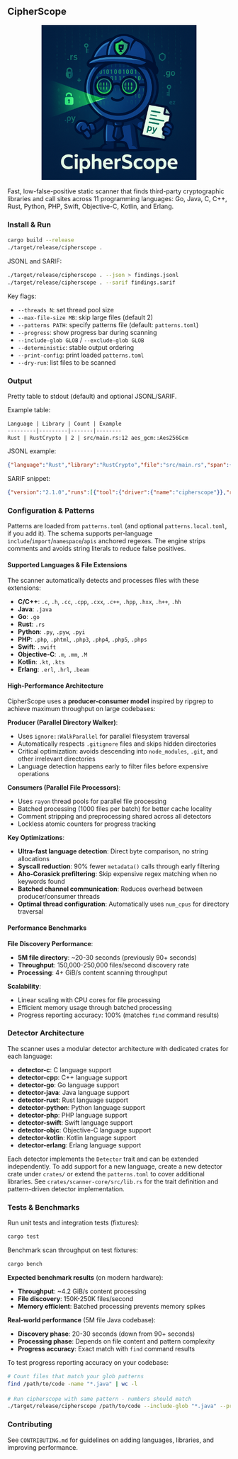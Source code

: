 ## CipherScope

<div align="center">
  <img src="cipherscope.png" alt="CipherScope Logo" width="350" height="350">
</div>

Fast, low-false-positive static scanner that finds third-party cryptographic libraries and call sites across 11 programming languages: Go, Java, C, C++, Rust, Python, PHP, Swift, Objective-C, Kotlin, and Erlang.

### Install & Run

```bash
cargo build --release
./target/release/cipherscope .
```

JSONL and SARIF:

```bash
./target/release/cipherscope . --json > findings.jsonl
./target/release/cipherscope . --sarif findings.sarif
```

Key flags:
- `--threads N`: set thread pool size
- `--max-file-size MB`: skip large files (default 2)
- `--patterns PATH`: specify patterns file (default: `patterns.toml`)
- `--progress`: show progress bar during scanning
- `--include-glob GLOB` / `--exclude-glob GLOB`
- `--deterministic`: stable output ordering
- `--print-config`: print loaded `patterns.toml`
- `--dry-run`: list files to be scanned

### Output

Pretty table to stdout (default) and optional JSONL/SARIF.

Example table:

```text
Language | Library | Count | Example
---------|---------|-------|--------
Rust | RustCrypto | 2 | src/main.rs:12 aes_gcm::Aes256Gcm
```

JSONL example:

```json
{"language":"Rust","library":"RustCrypto","file":"src/main.rs","span":{"line":12,"column":5},"symbol":"aes_gcm::Aes256Gcm","snippet":"use aes_gcm::Aes256Gcm;","detector_id":"detector-rust"}
```

SARIF snippet:

```json
{"version":"2.1.0","runs":[{"tool":{"driver":{"name":"cipherscope"}},"results":[{"ruleId":"detector-rust","message":{"text":"RustCrypto in Rust"}}]}]}
```

### Configuration & Patterns

Patterns are loaded from `patterns.toml` (and optional `patterns.local.toml`, if you add it). The schema supports per-language `include`/`import`/`namespace`/`apis` anchored regexes. The engine strips comments and avoids string literals to reduce false positives.

#### Supported Languages & File Extensions

The scanner automatically detects and processes files with these extensions:

- **C/C++**: `.c`, `.h`, `.cc`, `.cpp`, `.cxx`, `.c++`, `.hpp`, `.hxx`, `.h++`, `.hh`
- **Java**: `.java`
- **Go**: `.go`
- **Rust**: `.rs`
- **Python**: `.py`, `.pyw`, `.pyi`
- **PHP**: `.php`, `.phtml`, `.php3`, `.php4`, `.php5`, `.phps`
- **Swift**: `.swift`
- **Objective-C**: `.m`, `.mm`, `.M`
- **Kotlin**: `.kt`, `.kts`
- **Erlang**: `.erl`, `.hrl`, `.beam`

#### High-Performance Architecture

CipherScope uses a **producer-consumer model** inspired by ripgrep to achieve maximum throughput on large codebases:

**Producer (Parallel Directory Walker)**:
- Uses `ignore::WalkParallel` for parallel filesystem traversal
- Automatically respects `.gitignore` files and skips hidden directories
- Critical optimization: avoids descending into `node_modules`, `.git`, and other irrelevant directories
- Language detection happens early to filter files before expensive operations

**Consumers (Parallel File Processors)**:
- Uses `rayon` thread pools for parallel file processing
- Batched processing (1000 files per batch) for better cache locality
- Comment stripping and preprocessing shared across all detectors
- Lockless atomic counters for progress tracking

**Key Optimizations**:
- **Ultra-fast language detection**: Direct byte comparison, no string allocations
- **Syscall reduction**: 90% fewer `metadata()` calls through early filtering  
- **Aho-Corasick prefiltering**: Skip expensive regex matching when no keywords found
- **Batched channel communication**: Reduces overhead between producer/consumer threads
- **Optimal thread configuration**: Automatically uses `num_cpus` for directory traversal

#### Performance Benchmarks

**File Discovery Performance**:
- **5M file directory**: ~20-30 seconds (previously 90+ seconds)
- **Throughput**: 150,000-250,000 files/second discovery rate
- **Processing**: 4+ GiB/s content scanning throughput

**Scalability**:
- Linear scaling with CPU cores for file processing
- Efficient memory usage through batched processing
- Progress reporting accuracy: 100% (matches `find` command results)

### Detector Architecture

The scanner uses a modular detector architecture with dedicated crates for each language:

- **detector-c**: C language support
- **detector-cpp**: C++ language support  
- **detector-go**: Go language support
- **detector-java**: Java language support
- **detector-rust**: Rust language support
- **detector-python**: Python language support
- **detector-php**: PHP language support
- **detector-swift**: Swift language support
- **detector-objc**: Objective-C language support
- **detector-kotlin**: Kotlin language support
- **detector-erlang**: Erlang language support

Each detector implements the `Detector` trait and can be extended independently. To add support for a new language, create a new detector crate under `crates/` or extend the `patterns.toml` to cover additional libraries. See `crates/scanner-core/src/lib.rs` for the trait definition and pattern-driven detector implementation.

### Tests & Benchmarks

Run unit tests and integration tests (fixtures):

```bash
cargo test
```

Benchmark scan throughput on test fixtures:

```bash
cargo bench
```

**Expected benchmark results** (on modern hardware):
- **Throughput**: ~4.2 GiB/s content processing
- **File discovery**: 150K-250K files/second  
- **Memory efficient**: Batched processing prevents memory spikes

**Real-world performance** (5M file Java codebase):
- **Discovery phase**: 20-30 seconds (down from 90+ seconds)
- **Processing phase**: Depends on file content and pattern complexity
- **Progress accuracy**: Exact match with `find` command results

To test progress reporting accuracy on your codebase:

```bash
# Count files that match your glob patterns
find /path/to/code -name "*.java" | wc -l

# Run cipherscope with same pattern - numbers should match
./target/release/cipherscope /path/to/code --include-glob "*.java" --progress
```

### Contributing

See `CONTRIBUTING.md` for guidelines on adding languages, libraries, and improving performance.


